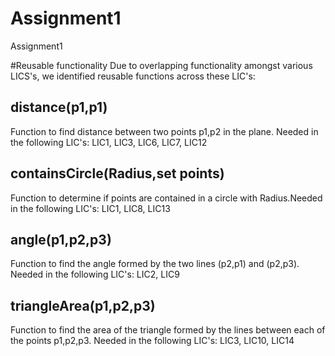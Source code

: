 # Assignment1
Assignment1

#Reusable functionality
Due to overlapping functionality amongst various LICS's, we identified reusable functions across these LIC's:

## distance(p1,p1)
Function to find distance between two points p1,p2 in the plane. Needed in the following LIC's:
LIC1, LIC3, LIC6, LIC7, LIC12

## containsCircle(Radius,set points)
Function to determine if points are contained in a circle with Radius.Needed in the following LIC's:
LIC1, LIC8, LIC13

## angle(p1,p2,p3)
Function to find the angle formed by the two lines (p2,p1) and (p2,p3). Needed in the following LIC's:
LIC2, LIC9

## triangleArea(p1,p2,p3)
Function to find the area of the triangle formed by the lines between each of the points p1,p2,p3.
Needed in the following LIC's:
LIC3, LIC10, LIC14


